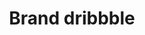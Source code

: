 ---
title: Brand dribbble
tags: ["brand", "dribbble", "design", "creative", "portfolio", "art", "graphics"]
icon: brand-dribbble
svg: '<svg xmlns="http://www.w3.org/2000/svg" width="24" height="24" fill="none" viewBox="0 0 24 24" stroke-width="1.5" stroke-linecap="round" stroke-linejoin="round" stroke="currentColor"><path d="M21 12c-1.313 0-4.936-.495-8.178.928-3.522 1.547-6.072 3.946-7.184 5.438"/><path d="M8.625 3.654c1.409 1.3 4.482 4.61 5.625 7.896s1.566 7.326 1.827 8.476"/><path d="M3.07 10.875c1.7.102 6.2.195 9.08-1.035s5.358-3.492 6.208-4.21"/><path d="M12 21a9 9 0 1 0 0-18 9 9 0 0 0 0 18"/></svg>'
---